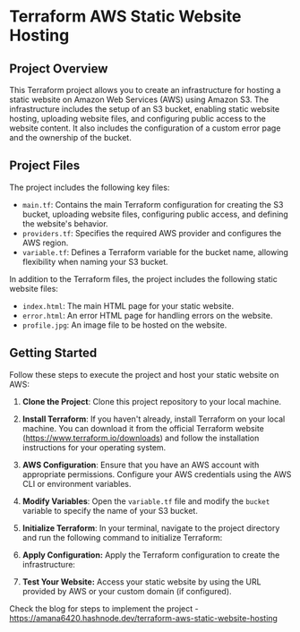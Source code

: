 # Terraform AWS Static Website Hosting

## Project Overview

This Terraform project allows you to create an infrastructure for hosting a static website on Amazon Web Services (AWS) using Amazon S3. The infrastructure includes the setup of an S3 bucket, enabling static website hosting, uploading website files, and configuring public access to the website content. It also includes the configuration of a custom error page and the ownership of the bucket.

## Project Files

The project includes the following key files:

- `main.tf`: Contains the main Terraform configuration for creating the S3 bucket, uploading website files, configuring public access, and defining the website's behavior.
- `providers.tf`: Specifies the required AWS provider and configures the AWS region.
- `variable.tf`: Defines a Terraform variable for the bucket name, allowing flexibility when naming your S3 bucket.

In addition to the Terraform files, the project includes the following static website files:

- `index.html`: The main HTML page for your static website.
- `error.html`: An error HTML page for handling errors on the website.
- `profile.jpg`: An image file to be hosted on the website.

## Getting Started

Follow these steps to execute the project and host your static website on AWS:

1. **Clone the Project**: Clone this project repository to your local machine.

2. **Install Terraform**: If you haven't already, install Terraform on your local machine. You can download it from the official Terraform website (https://www.terraform.io/downloads) and follow the installation instructions for your operating system.

3. **AWS Configuration**: Ensure that you have an AWS account with appropriate permissions. Configure your AWS credentials using the AWS CLI or environment variables.

4. **Modify Variables**: Open the `variable.tf` file and modify the `bucket` variable to specify the name of your S3 bucket.

5. **Initialize Terraform**: In your terminal, navigate to the project directory and run the following command to initialize Terraform:

6. **Apply Configuration:** Apply the Terraform configuration to create the infrastructure:

7. **Test Your Website:** Access your static website by using the URL provided by AWS or your custom domain (if configured).

Check the blog for steps to implement the project - https://amana6420.hashnode.dev/terraform-aws-static-website-hosting
